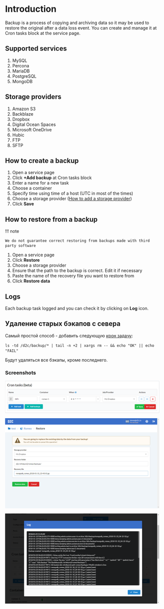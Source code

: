 # Introduction

Backup is a process of copying and archiving data so it may be used to restore the original after a data loss event. You can create and manage it at Cron tasks block at the service page.

## Supported services

1. MySQL
2. Percona
3. MariaDB
4. PostgreSQL
5. MongoDB

## Storage providers

1. Amazon S3
2. Backblaze
3. Dropbox
4. Digital Ocean Spaces
5. Microsoft OneDrive
6. Hubic
7. FTP
8. SFTP

## How to create a backup

1. Open a service page
2. Click **+Add backup** at Cron tasks block
3. Enter a name for a new task
4. Choose a container
5. Specify time using time of a host (UTC in most of the times)
6. Choose a storage provider ([How to add a storage provider](/getting-started/storage-providers/))
7. Click **Save**

## How to restore from a backup

!!! note

    We do not guarantee correct restoring from backups made with third party software

1. Open a service page
2. Click **Restore**
3. Choose a storage provider
4. Ensure that the path to the backup is correct. Edit it if necessary
5. Paste the name of the recovery file you want to restore from
6. Click **Restore data**

## Logs

Each backup task logged and you can check it by clicking on **Log** icon.

## Удаление старых бэкапов с севера

Самый простой способ - добавить следующую [крон задачу](/platform/cron/):<br>

`ls -td /d2c/backup/* | tail -n +2 | xargs rm -- && echo "OK" || echo "FAIL"`

Будут удаляться все бэкапы, кроме последнего.

### Screenshots

![Backups](../img/backup.png)

![Backups - Restore](../img/restore.png)

![Backups - logs](../img/backup_log.png)
